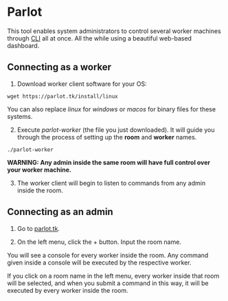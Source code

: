 # Parlot

This tool enables system administrators to control several worker machines through [CLI](https://en.wikipedia.org/wiki/Command-line_interface) all at once. All the while using a beautiful web-based dashboard.

## Connecting as a worker

1. Download worker client software for your OS:

```
wget https://parlot.tk/install/linux
```

You can also replace *linux* for *windows* or *macos* for binary files for these systems.

2. Execute *parlot-worker* (the file you just downloaded). It will guide you through the process of setting up the **room** and **worker** names.

```
./parlot-worker
```

**WARNING: Any admin inside the same room will have full control over your worker machine.**

3. The worker client will begin to listen to commands from any admin inside the room.

## Connecting as an admin

1. Go to [parlot.tk](https://parlot.tk).

2. On the left menu, click the + button. Input the room name.

You will see a console for every worker inside the room. Any command given inside a console will be executed by the respective worker.

If you click on a room name in the left menu, every worker inside that room will be selected, and when you submit a command in this way, it will be executed by every worker inside the room.